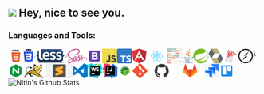 <h2>
  <img src="https://emojis.slackmojis.com/emojis/images/1531849430/4246/blob-sunglasses.gif?1531849430" width="30"/> Hey, nice to see you.
</h2>

### Languages and Tools:
<img align="left" alt="Visual Studio Code" height="30px" src="https://raw.githubusercontent.com/nkmdev/nkmdev/master/images/html.jpg" />
<img align="left" alt="Visual Studio Code" height="30px" src="https://raw.githubusercontent.com/nkmdev/nkmdev/master/images/css.png" />
<img align="left" alt="Visual Studio Code" height="30px" src="https://raw.githubusercontent.com/nkmdev/nkmdev/master/images/less.png" />
<img align="left" alt="Visual Studio Code" height="30px" src="https://raw.githubusercontent.com/nkmdev/nkmdev/master/images/scss.svg" />
<img align="left" alt="Visual Studio Code" height="30px" src="https://raw.githubusercontent.com/nkmdev/nkmdev/master/images/bootstrap.png" />
<img align="left" alt="Visual Studio Code" height="30px" src="https://raw.githubusercontent.com/nkmdev/nkmdev/master/images/js.png" />
<img align="left" alt="Visual Studio Code" height="30px" src="https://raw.githubusercontent.com/nkmdev/nkmdev/master/images/ts.png" />
<img align="left" alt="Visual Studio Code" height="30px" src="https://raw.githubusercontent.com/nkmdev/nkmdev/master/images/angular.png" />
<img align="left" alt="Visual Studio Code" height="30px" src="https://raw.githubusercontent.com/nkmdev/nkmdev/master/images/react.png" />
<img align="left" alt="Visual Studio Code" height="30px" src="https://raw.githubusercontent.com/nkmdev/nkmdev/master/images/prettier.png" />
<img align="left" alt="Visual Studio Code" height="30px" src="https://raw.githubusercontent.com/nkmdev/nkmdev/master/images/java.png" />
<img align="left" alt="Visual Studio Code" height="30px" src="https://raw.githubusercontent.com/nkmdev/nkmdev/master/images/spring.png" />
<img align="left" alt="Visual Studio Code" height="30px" src="https://raw.githubusercontent.com/nkmdev/nkmdev/master/images/hibernate.png" />
<img align="left" alt="Visual Studio Code" height="30px" src="https://raw.githubusercontent.com/nkmdev/nkmdev/master/images/sqlserver.png" />
<img align="left" alt="Visual Studio Code" height="30px" src="https://raw.githubusercontent.com/nkmdev/nkmdev/master/images/socket.svg" />
<img align="left" alt="Visual Studio Code" height="30px" src="https://raw.githubusercontent.com/nkmdev/nkmdev/master/images/nginx.png" />
<img align="left" alt="Visual Studio Code" height="30px" src="https://raw.githubusercontent.com/nkmdev/nkmdev/master/images/tomcat.png" />
<img align="left" alt="Visual Studio Code" height="30px" src="https://raw.githubusercontent.com/nkmdev/nkmdev/master/images/sublime.png" />
<img align="left" alt="Visual Studio Code" height="30px" src="https://raw.githubusercontent.com/nkmdev/nkmdev/master/images/vscode.svg" />
<img align="left" alt="Visual Studio Code" height="30px" src="https://raw.githubusercontent.com/nkmdev/nkmdev/master/images/webstorm.png" />
<img align="left" alt="Visual Studio Code" height="30px" src="https://raw.githubusercontent.com/nkmdev/nkmdev/master/images/idea.png" />
<img align="left" alt="Visual Studio Code" height="30px" src="https://raw.githubusercontent.com/nkmdev/nkmdev/master/images/sts.png" />
<img align="left" alt="Visual Studio Code" height="30px" src="https://raw.githubusercontent.com/nkmdev/nkmdev/master/images/git.png" />
<img align="left" alt="Visual Studio Code" height="30px" src="https://raw.githubusercontent.com/nkmdev/nkmdev/master/images/github.png" />
<img align="left" alt="Visual Studio Code" height="30px" src="https://raw.githubusercontent.com/nkmdev/nkmdev/master/images/gitlab.png" />
<img align="left" alt="Visual Studio Code" height="30px" src="https://raw.githubusercontent.com/nkmdev/nkmdev/master/images/jira.png" />
<img align="left" alt="Visual Studio Code" height="30px" src="https://raw.githubusercontent.com/nkmdev/nkmdev/master/images/trello.png" />

\

<img align="left" alt="Nitin's Github Stats" src="https://github-readme-stats.codestackr.vercel.app/api?username=nkmdev&show_icons=true&hide_border=true&count_private=true&show_icons=true&theme=shades-of-purple&show_owner=true"/>

